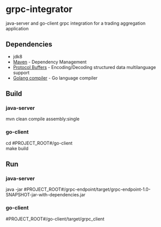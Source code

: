 # grpc-integrator
java-server and go-client grpc integration for a trading aggregation application

## Dependencies

* jdk8  
* [Maven](https://maven.apache.org/) - Dependency Management 
* [Protocol Buffers](https://developers.google.com/protocol-buffers/) - Encoding/Decoding structured data multilanguage support  
* [Golang compiler](https://golang.org/) - Go language compiler

## Build

### java-server

mvn clean compile assembly:single  

### go-client

cd #PROJECT_ROOT#/go-client  
make build 

## Run

### java-server
java -jar #PROJECT_ROOT#/grpc-endpoint/target/grpc-endpoint-1.0-SNAPSHOT-jar-with-dependencies.jar
### go-client
#PROJECT_ROOT#/go-client/target/grpc_client
